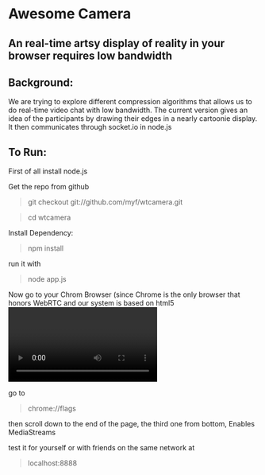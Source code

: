 Awesome Camera
================
An real-time artsy display of reality in your browser requires low bandwidth
------------------------------------------------------------------

Background:
------------
We are trying to explore different compression algorithms that allows us to do real-time video chat with low bandwidth. The current version gives an idea of the participants by drawing their edges in a nearly cartoonie display. It then communicates through socket.io in node.js

To Run:
---------

First of all install node.js

Get the repo from github
> git checkout git://github.com/myf/wtcamera.git

> cd wtcamera

Install Dependency:
> npm install

run it with
> node app.js

Now go to your Chrom Browser (since Chrome is the only browser that honors WebRTC and our system is based on html5 <video> and <canvas> elements (instead of Adobe Flash).

go to
> chrome://flags

then scroll down to the end of the page, the third one from bottom, Enables MediaStreams

test it for yourself or with friends on the same network at
>localhost:8888
